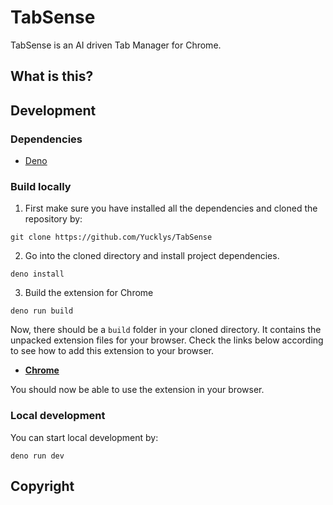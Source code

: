 # TabSense

TabSense is an AI driven Tab Manager for Chrome.

## What is this?

## Development
### Dependencies
- [Deno](https://deno.com/)

### Build locally
1. First make sure you have installed all the dependencies and cloned the repository by:
```
git clone https://github.com/Yucklys/TabSense
```

2. Go into the cloned directory and install project dependencies.
```
deno install
```

3. Build the extension for Chrome
```
deno run build
```
Now, there should be a `build` folder in your cloned directory. It contains the unpacked extension files for your browser. Check the links below according to see how to add this extension to your browser.

- [**Chrome**](https://developer.chrome.com/docs/extensions/get-started/tutorial/hello-world#load-unpacked)

You should now be able to use the extension in your browser.

### Local development
You can start local development by:
```
deno run dev
```

## Copyright
